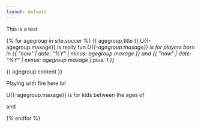 ```yaml
---
layout: default
---
```


This is a test

{% for agegroup in site.soccer %}
{{ agegroup.title }}
U{{-agegroup.maxage}} is really fun
*U{{-agegroup.maxage}} is for players born in {{ "now" | date: "%Y" | minus: agegroup.maxage }} and {{ "now" | date: "%Y" | minus: agegroup.maxage | plus: 1 }}*


{{ agegroup.content }}

Playing with fire here lol

U{{-agegroup.maxage}} is for kids between the ages of <script>document.write(new Date().getFullYear()-{{agegroup.maxage}});</script>

and <script>document.write(new Date().getFullYear()-{{agegroup.maxage | minus: 1}});</script>

{% endfor %}
